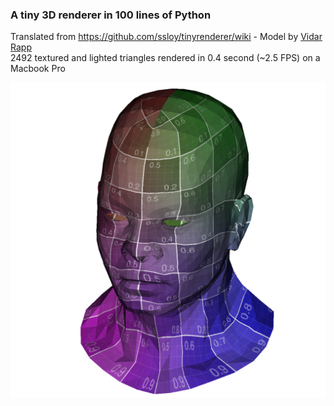 ### A tiny 3D renderer in 100 lines of Python

Translated from https://github.com/ssloy/tinyrenderer/wiki - Model by [Vidar Rapp](https://se.linkedin.com/in/vidarrapp)  
2492 textured and lighted triangles rendered in 0.4 second (~2.5 FPS) on a Macbook Pro  

![](./output.png)
